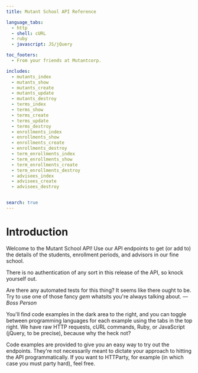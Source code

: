 ```yaml
---
title: Mutant School API Reference

language_tabs:
  - http
  - shell: cURL
  - ruby
  - javascript: JS/jQuery

toc_footers:
  - From your friends at Mutantcorp.

includes:
  - mutants_index
  - mutants_show
  - mutants_create
  - mutants_update
  - mutants_destroy
  - terms_index
  - terms_show
  - terms_create
  - terms_update
  - terms_destroy
  - enrollments_index
  - enrollments_show
  - enrollments_create
  - enrollments_destroy
  - term_enrollments_index
  - term_enrollments_show
  - term_enrollments_create
  - term_enrollments_destroy
  - advisees_index
  - advisees_create
  - advisees_destroy


search: true
---
```


# Introduction

Welcome to the Mutant School API! Use our API endpoints to get (or add to) the details of the students, enrollment periods, and advisors in our fine school.

There is no authentication of any sort in this release of the API, so knock yourself out.

<aside class="warning">Are there any automated tests for this thing? It seems like there ought to be. Try to use one of those fancy <em>gem</em> whatsits you're always talking about. <em>&mdash; Boss Person</em></aside>

You'll find code examples in the dark area to the right, and you can toggle between programming languages for each example using the tabs in the top right. We have raw HTTP requests, cURL commands, Ruby, or JavaScript (jQuery, to be precise), because why the heck not?

<aside class="notice">Code examples are provided to give you an easy way to try out the endpoints. They're not necessarily meant to dictate your approach to hitting the API programmatically. If you want to HTTParty, for example (in which case you must party hard), feel free.</aside>
